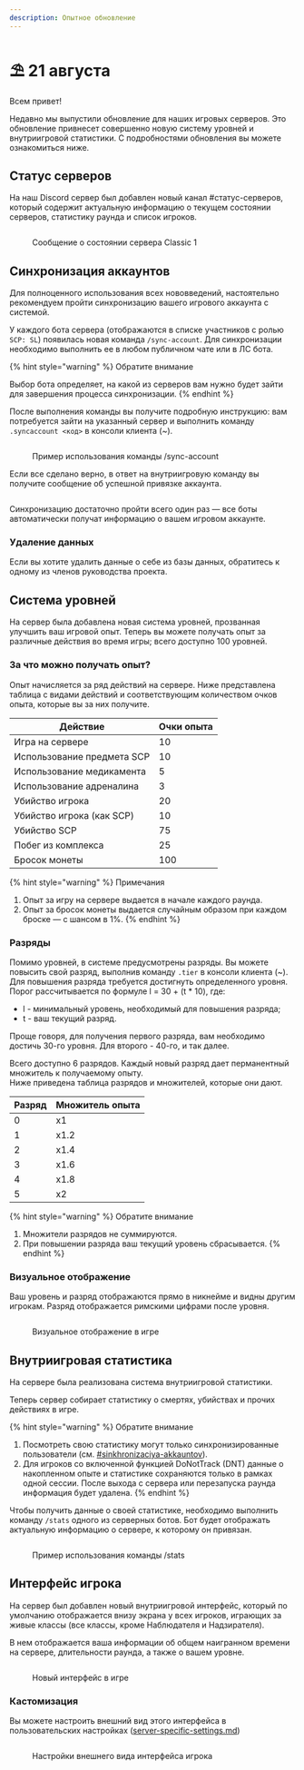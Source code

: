 ```yaml
---
description: Опытное обновление
---
```


# ⛱️ 21 августа

Всем привет!

Недавно мы выпустили обновление для наших игровых серверов. Это обновление привнесет совершенно новую систему уровней и внутриигровой статистики. С подробностями обновления вы можете ознакомиться ниже.&#x20;

## Статус серверов

На наш Discord сервер был добавлен новый канал #статус-серверов, который содержит актуальную информацию о текущем состоянии серверов, статистику раунда и список игроков.

<figure><img src="../../.gitbook/assets/image (9).png" alt=""><figcaption><p>Сообщение о состоянии сервера Classic 1</p></figcaption></figure>

## Синхронизация аккаунтов

Для полноценного использования всех нововведений, настоятельно рекомендуем пройти синхронизацию вашего игрового аккаунта с системой.

У каждого бота сервера (отображаются в списке участников с ролью `SCP: SL`) появилась новая команда `/sync-account`. Для синхронизации необходимо выполнить ее в любом публичном чате или в ЛС бота.&#x20;

{% hint style="warning" %}
Обратите внимание

Выбор бота определяет, на какой из серверов вам нужно будет зайти для завершения процесса синхронизации.&#x20;
{% endhint %}

После выполнения команды вы получите подробную инструкцию: вам потребуется зайти на указанный сервер и выполнить команду `.syncaccount <код>` в консоли клиента (\~).

<figure><img src="../../.gitbook/assets/image (4).png" alt=""><figcaption><p>Пример использования команды /sync-account</p></figcaption></figure>

Если все сделано верно, в ответ на внутриигровую команду вы получите сообщение об успешной привязке аккаунта.

<figure><img src="../../.gitbook/assets/image (8).png" alt=""><figcaption></figcaption></figure>

Синхронизацию достаточно пройти всего один раз — все боты автоматически получат информацию о вашем игровом аккаунте.

### Удаление данных

Если вы хотите удалить данные о себе из базы данных, обратитесь к одному из членов руководства проекта.

## Система уровней

На сервер была добавлена новая система уровней, прозванная улучшить ваш игровой опыт. Теперь вы можете получать опыт за различные действия во время игры; всего доступно 100 уровней.

### За что можно получать опыт?

Опыт начисляется за ряд действий на сервере. Ниже представлена таблица с видами действий и соответствующим количеством очков опыта, которые вы за них получите.

| Действие                   | Очки опыта |
| -------------------------- | ---------- |
| Игра на сервере            | 10         |
| Использование предмета SCP | 10         |
| Использование медикамента  | 5          |
| Использование адреналина   | 3          |
| Убийство игрока            | 20         |
| Убийство игрока (как SCP)  | 10         |
| Убийство SCP               | 75         |
| Побег из комплекса         | 25         |
| Бросок монеты              | 100        |

{% hint style="warning" %}
Примечания

1. Опыт за игру на сервере выдается в начале каждого раунда.
2. Опыт за бросок монеты выдается случайным образом при каждом броске — с шансом в 1%.
{% endhint %}

### Разряды

Помимо уровней, в системе предусмотрены разряды. Вы можете повысить свой разряд, выполнив команду `.tier` в консоли клиента (\~). Для повышения разряда требуется достигнуть определенного уровня. Порог рассчитывается по формуле l = 30 + (t \* 10), где:

* l - минимальный уровень, необходимый для повышения разряда;
* t - ваш текущий разряд.

Проще говоря, для получения первого разряда, вам необходимо достичь 30-го уровня. Для второго - 40-го, и так далее.

Всего доступно 6 разрядов. Каждый новый разряд дает перманентный множитель к получаемому опыту.\
Ниже приведена таблица разрядов и множителей, которые они дают.

| Разряд | Множитель опыта |
| ------ | --------------- |
| 0      | x1              |
| 1      | x1.2            |
| 2      | x1.4            |
| 3      | x1.6            |
| 4      | x1.8            |
| 5      | x2              |

{% hint style="warning" %}
Обратите внимание

1. Множители разрядов не суммируются.
2. При повышении разряда ваш текущий уровень сбрасывается.
{% endhint %}

### Визуальное отображение

Ваш уровень и разряд отображаются прямо в никнейме и видны другим игрокам. Разряд отображается римскими цифрами после уровня.

<figure><img src="../../.gitbook/assets/image (2).png" alt=""><figcaption><p>Визуальное отображение в игре</p></figcaption></figure>

## Внутриигровая статистика

На сервере была реализована система внутриигровой статистики.

Теперь сервер собирает статистику о смертях, убийствах и прочих действиях в игре.&#x20;

{% hint style="warning" %}
Обратите внимание

1. Посмотреть свою статистику могут только синхронизированные пользователи (см. [#sinkhronizaciya-akkauntov](21-avgusta.md#sinkhronizaciya-akkauntov "mention")).
2. Для игроков со включенной функцией DoNotTrack (DNT) данные о накопленном опыте и статистике сохраняются только в рамках одной сессии. После выхода с сервера или перезапуска раунда информация будет удалена.
{% endhint %}

Чтобы получить данные о своей статистике, необходимо выполнить команду `/stats` одного из серверных ботов. Бот будет отображать актуальную информацию о сервере, к которому он привязан.

<figure><img src="../../.gitbook/assets/image (5).png" alt=""><figcaption><p>Пример использования команды /stats</p></figcaption></figure>

## Интерфейс игрока

На сервер был добавлен новый внутриигровой интерфейс, который по умолчанию отображается внизу экрана у всех игроков, играющих за живые классы (все классы, кроме Наблюдателя и Надзирателя).

В нем отображается ваша информации об общем наигранном времени на сервере, длительности раунда, а также о вашем уровне.

<figure><img src="../../.gitbook/assets/image (7).png" alt=""><figcaption><p>Новый интерфейс в игре</p></figcaption></figure>

### Кастомизация

Вы можете настроить внешний вид этого интерфейса в пользовательских настройках ([server-specific-settings.md](../../newbies/obshii-spisok/server-specific-settings.md "mention"))

<figure><img src="../../.gitbook/assets/image.png" alt=""><figcaption><p>Настройки внешнего вида интерфейса игрока</p></figcaption></figure>
